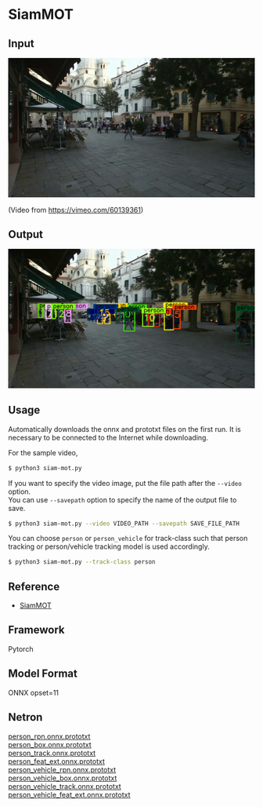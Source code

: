 # SiamMOT

## Input

![Input](input.png)

(Video from https://vimeo.com/60139361)

## Output

![Output](output.png)

## Usage
Automatically downloads the onnx and prototxt files on the first run.
It is necessary to be connected to the Internet while downloading.

For the sample video,
```bash
$ python3 siam-mot.py
```

If you want to specify the video image, put the file path after the `--video` option.  
You can use `--savepath` option to specify the name of the output file to save.
```bash
$ python3 siam-mot.py --video VIDEO_PATH --savepath SAVE_FILE_PATH
```

You can choose `person` or `person_vehicle` for track-class such that person tracking or person/vehicle tracking model is used accordingly.
```bash
$ python3 siam-mot.py --track-class person
```

## Reference

- [SiamMOT](https://github.com/amazon-research/siam-mot)

## Framework

Pytorch

## Model Format

ONNX opset=11

## Netron

[person_rpn.onnx.prototxt](https://netron.app/?url=https://storage.googleapis.com/ailia-models/siam-mot/person_rpn.onnx.prototxt)  
[person_box.onnx.prototxt](https://netron.app/?url=https://storage.googleapis.com/ailia-models/siam-mot/person_box.onnx.prototxt)  
[person_track.onnx.prototxt](https://netron.app/?url=https://storage.googleapis.com/ailia-models/siam-mot/person_track.onnx.prototxt)  
[person_feat_ext.onnx.prototxt](https://netron.app/?url=https://storage.googleapis.com/ailia-models/siam-mot/person_feat_ext.onnx.prototxt)  
[person_vehicle_rpn.onnx.prototxt](https://netron.app/?url=https://storage.googleapis.com/ailia-models/siam-mot/person_vehicle_rpn.onnx.prototxt)  
[person_vehicle_box.onnx.prototxt](https://netron.app/?url=https://storage.googleapis.com/ailia-models/siam-mot/person_vehicle_box.onnx.prototxt)  
[person_vehicle_track.onnx.prototxt](https://netron.app/?url=https://storage.googleapis.com/ailia-models/siam-mot/person_vehicle_track.onnx.prototxt)  
[person_vehicle_feat_ext.onnx.prototxt](https://netron.app/?url=https://storage.googleapis.com/ailia-models/siam-mot/person_vehicle_feat_ext.onnx.prototxt)
